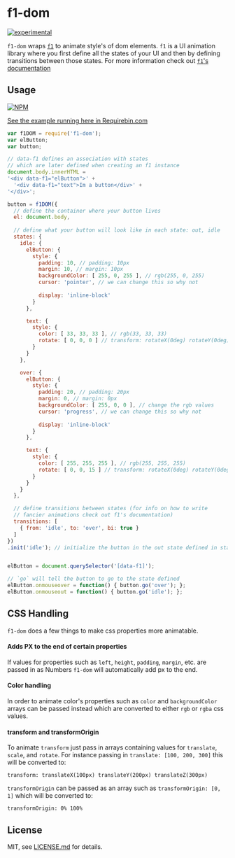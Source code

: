 # f1-dom

[![experimental](http://badges.github.io/stability-badges/dist/experimental.svg)](http://github.com/badges/stability-badges)

`f1-dom` wraps [`f1`](http://npmjs.com/f1) to animate style's of dom elements. `f1` is a UI animation library where you first define all the states of your UI and then by defining transitions between those states. For more information check out [`f1`'s documentation](http://npmjs.com/f1)

## Usage

[![NPM](https://nodei.co/npm/f1-dom.png)](https://www.npmjs.com/package/f1-dom)

[See the example running here in Requirebin.com](http://requirebin.com/?gist=e0f583f5503fd733d875)

```javascript
var f1DOM = require('f1-dom');
var elButton;
var button;

// data-f1 defines an association with states
// which are later defined when creating an f1 instance
document.body.innerHTML = 
'<div data-f1="elButton">' +
  '<div data-f1="text">Im a button</div>' +
'</div>';

button = f1DOM({
  // define the container where your button lives
  el: document.body,
  
  // define what your button will look like in each state: out, idle
  states: {
    idle: {
      elButton: {
        style: {
          padding: 10, // padding: 10px
          margin: 10, // margin: 10px
          backgroundColor: [ 255, 0, 255 ], // rgb(255, 0, 255)
          cursor: 'pointer', // we can change this so why not
          
          display: 'inline-block'
        }
      },

      text: {
        style: {
          color: [ 33, 33, 33 ], // rgb(33, 33, 33)
          rotate: [ 0, 0, 0 ] // transform: rotateX(0deg) rotateY(0deg) rotateZ(0deg)
        }
      }
    },

    over: {
      elButton: {
        style: {
          padding: 20, // padding: 20px
          margin: 0, // margin: 0px
          backgroundColor: [ 255, 0, 0 ], // change the rgb values
          cursor: 'progress', // we can change this so why not
          
          display: 'inline-block'
        }
      },

      text: {
        style: {
          color: [ 255, 255, 255 ], // rgb(255, 255, 255)
          rotate: [ 0, 0, 15 ] // transform: rotateX(0deg) rotateY(0deg) rotateZ(15deg)
        }
      }
    }
  },

  // define transitions between states (for info on how to write
  // fancier animations check out f1's documentation)
  transitions: [
    { from: 'idle', to: 'over', bi: true }
  ]
})
.init('idle'); // initialize the button in the out state defined in states


elButton = document.querySelector('[data-f1]');

// `go` will tell the button to go to the state defined
elButton.onmouseover = function() { button.go('over'); };
elButton.onmouseout = function() { button.go('idle'); };
```

## CSS Handling

`f1-dom` does a few things to make css properties more animatable.

#### Adds PX to the end of certain properties

If values for properties such as `left`, `height`, `padding`, `margin`, etc. are passed in as Numbers `f1-dom` will automatically add px to the end.

#### Color handling

In order to animate color's properties such as `color` and `backgroundColor` arrays can be passed instead which are converted to either `rgb` or `rgba` css values.

#### transform and transformOrigin

To animate `transform` just pass in arrays containing values for `translate`, `scale`, and `rotate`. For instance passing in `translate: [100, 200, 300]` this will be converted to:
```
transform: translateX(100px) translateY(200px) translateZ(300px)
```

`transformOrigin` can be passed as an array such as `transformOrigin: [0, 1]` which will be converted to:
```
transformOrigin: 0% 100%
```

## License

MIT, see [LICENSE.md](http://github.com/jam3/f1-dom/blob/master/LICENSE.md) for details.
